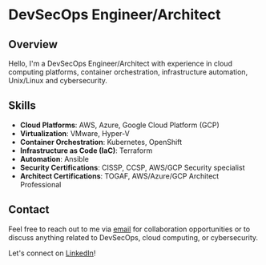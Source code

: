 # DevSecOps Engineer/Architect

## Overview

Hello, I'm a DevSecOps Engineer/Architect with experience in cloud computing platforms, container orchestration, infrastructure automation, Unix/Linux and cybersecurity. 

## Skills

- **Cloud Platforms**: AWS, Azure, Google Cloud Platform (GCP)
- **Virtualization**: VMware, Hyper-V
- **Container Orchestration**: Kubernetes, OpenShift
- **Infrastructure as Code (IaC)**: Terraform
- **Automation**: Ansible
- **Security Certifications**: CISSP, CCSP, AWS/GCP Security specialist
- **Architect Certifications**: TOGAF, AWS/Azure/GCP Architect Professional

## Contact

Feel free to reach out to me via [email](mailto:pratheeshpc2024@gmail.com) for collaboration opportunities or to discuss anything related to DevSecOps, cloud computing, or cybersecurity. 

Let's connect on [LinkedIn](https://www.linkedin.com/in/pratheeshpc/)!

